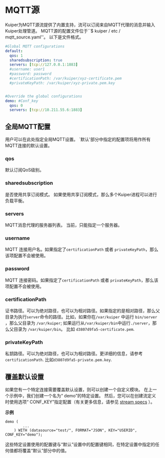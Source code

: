 # MQTT源

Kuiper为MQTT源流提供了内置支持，流可以订阅来自MQTT代理的消息并输入Kuiper处理管道。 MQTT源的配置文件位于``$ kuiper / etc / mqtt_source.yaml''。 以下是文件格式。

```yaml
#Global MQTT configurations
default:
  qos: 1
  sharedsubscription: true
  servers: [tcp://127.0.0.1:1883]
  #username: user1
  #password: password
  #certificationPath: /var/kuiper/xyz-certificate.pem
  #privateKeyPath: /var/kuiper/xyz-private.pem.key


#Override the global configurations
demo: #Conf_key
  qos: 0
  servers: [tcp://10.211.55.6:1883]
```

## 全局MQTT配置

用户可以在此处指定全局MQTT设置。 `默认'部分中指定的配置项将用作所有MQTT连接的默认设置。

### qos

默认订阅QoS级别。

### sharedsubscription

是否使用共享订阅模式。 如果使用共享订阅模式，那么多个Kuiper进程可以进行负载平衡。

### servers

MQTT消息代理的服务器列表。 当前，只能指定一个服务器。

### username

MQTT 连接用户名。如果指定了``certificationPath`` 或者 ``privateKeyPath``，那么该项配置不会被使用。

### password

MQTT 连接密码。如果指定了``certificationPath`` 或者 ``privateKeyPath``，那么该项配置不会被使用。

### certificationPath

证书路径。可以为绝对路径，也可以为相对路径。如果指定的是相对路径，那么父目录为执行``server``命令的路径。比如，如果你在``/var/kuiper`` 中运行 ``bin/server`` ，那么父目录为 ``/var/kuiper``; 如果运行从``/var/kuiper/bin``中运行``./server``，那么父目录为 ``/var/kuiper/bin``。 比如  ``d3807d9fa5-certificate.pem``.

### privateKeyPath

私钥路径。可以为绝对路径，也可以为相对路径。更详细的信息，请参考 ``certificationPath``. 比如``d3807d9fa5-private.pem.key``.

## 覆盖默认设置

如果您有一个特定连接需要覆盖默认设置，则可以创建一个自定义模块。 在上一个示例中，我们创建一个名为“ demo”的特定设置。 然后，您可以在创建流定义时使用选项“ CONF_KEY”指定配置（有关更多信息，请参见 [stream specs](../../sqls/streams.md) ）。

**示例**

```
demo (
		...
	) WITH (datasource="test/", FORMAT="JSON", KEY="USERID", CONF_KEY="demo");
```

这些特定设置使用的配置键与“默认”设置中的配置键相同，在特定设置中指定的任何值都将覆盖“默认”部分中的值。

